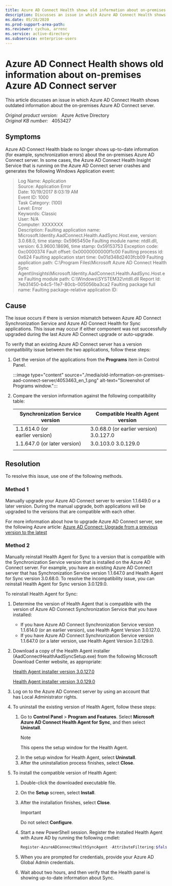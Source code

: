 ```yaml
---
title: Azure AD Connect Health shows old information about on-premises server
description: Discusses an issue in which Azure AD Connect Health shows outdated information about the on-premises Azure AD Connect server. Provides a resolution.
ms.date: 05/28/2020
ms.prod-support-area-path: 
ms.reviewer: cychua, arrenc
ms.service: active-directory
ms.subservice: enterprise-users
---
```

# Azure AD Connect Health shows old information about on-premises Azure AD Connect server

This article discusses an issue in which Azure AD Connect Health shows outdated information about the on-premises Azure AD Connect server.

_Original product version:_ &nbsp; Azure Active Directory  
_Original KB number:_ &nbsp; 4053427

## Symptoms

Azure AD Connect Health blade no longer shows up-to-date information (for example, synchronization errors) about the on-premises Azure AD Connect server. In some cases, the Azure AD Connect Health Insight Service that is running on the Azure AD Connect server crashes and generates the following Windows Application event:

> Log Name: Application  
Source: Application Error  
Date: 10/19/2017 8:03:19 AM  
Event ID: 1000  
Task Category: (100)  
Level: Error  
Keywords: Classic  
User: N/A  
Computer: XXXXXXX  
Description: Faulting application name: Microsoft.Identity.AadConnect.Health.AadSync.Host.exe, version: 3.0.68.0, time stamp: 0x5965450e Faulting module name: ntdll.dll, version: 6.3.9600.18696, time stamp: 0x59153753 Exception code: 0xc0000374 Fault offset: 0x00000000000f1c00 Faulting process id: 0x624 Faulting application start time: 0x01d348d2403fcb09 Faulting application path: C:\Program Files\Microsoft Azure AD Connect Health Sync Agent\Insights\Microsoft.Identity.AadConnect.Health.AadSync.Host.exe Faulting module path: C:\Windows\SYSTEM32\ntdll.dll Report Id: 7eb31450-b4c5-11e7-80cb-005056ba3ca2 Faulting package full name: Faulting package-relative application ID:

## Cause

The issue occurs if there is version mismatch between Azure AD Connect Synchronization Service and Azure AD Connect Health for Sync applications. This issue may occur if either component was not successfully upgraded during the last Azure AD Connect upgrade or auto-upgrade.

To verify that an existing Azure AD Connect server has a version compatibility issue between the two applications, follow these steps:

1. Get the version of the applications from the **Programs** item in Control Panel.

    :::image type="content" source="./media/old-information-on-premises-aad-connect-server/4053463_en_1.png" alt-text="Screenshot of Programs window.":::

2. Compare the version information against the following compatibility table:

    |Synchronization Service version|Compatible Health Agent version|
    |---|---|
    | 1.1.614.0 (or earlier version)| 3.0.68.0 (or earlier version) 3.0.127.0 |
    | 1.1.647.0 (or later version)| 3.0.103.0 3.0.129.0 |
    |||

## Resolution

To resolve this issue, use one of the following methods.

### Method 1

Manually upgrade your Azure AD Connect server to version 1.1.649.0 or a later version. During the manual upgrade, both applications will be upgraded to the versions that are compatible with each other.

For more information about how to upgrade Azure AD Connect server, see the following Azure article: [Azure AD Connect: Upgrade from a previous version to the latest](/azure/active-directory/connect/active-directory-aadconnect-upgrade-previous-version)

### Method 2

Manually reinstall Health Agent for Sync to a version that is compatible with the Synchronization Service version that is installed on the Azure AD Connect server. For example, you have an existing Azure AD Connect server that has Synchronization Service version 1.1.647.0 and Health Agent for Sync version 3.0.68.0. To resolve the incompatibility issue, you can reinstall Health Agent for Sync version 3.0.129.0.

To reinstall Health Agent for Sync:

1. Determine the version of Health Agent that is compatible with the version of Azure AD Connect Synchronization Service that you have installed:

    - If you have Azure AD Connect Synchronization Service version 1.1.614.0 (or an earlier version), use Health Agent Version 3.0.127.0.
    - If you have Azure AD Connect Synchronization Service version 1.1.647.0 (or a later version, use Health Agent Version 3.0.129.0.
2. Download a copy of the Health Agent installer (AadConnectHealthAadSyncSetup.exe) from the following Microsoft Download Center website, as appropriate:

    [Health Agent installer version 3.0.127.0](https://www.microsoft.com/download/details.aspx?id=56143)

    [Health Agent installer version 3.0.129.0](/azure/active-directory/hybrid/how-to-connect-install-roadmap#download-and-install-azure-ad-connect-health-agent)
3. Log on to the Azure AD Connect server by using an account that has Local Administrator rights.
4. To uninstall the existing version of Health Agent, follow these steps:

    1. Go to **Control Panel** > **Program and Features**. Select **Microsoft Azure AD Connect Health Agent for Sync**, and then select **Uninstall**.
        > [!NOTE]
        > This opens the setup window for the Health Agent.
    2. In the setup window for Health Agent, select **Uninstall**.
    3. After the uninstallation process finishes, select **Close**.

5. To install the compatible version of Health Agent:

   1. Double-click the downloaded executable file.
   2. On the **Setup** screen, select **Install**.
   3. After the installation finishes, select **Close**.
        > [!IMPORTANT]
        > Do not select **Configure**.
   4. Start a new PowerShell session. Register the installed Health Agent with Azure AD by running the following cmdlet:

        ```powershell
        Register-AzureADConnectHealthSyncAgent -AttributeFiltering:$false -StagingMode:$false
        ```

   5. When you are prompted for credentials, provide your Azure AD Global Admin credentials.
   6. Wait about two hours, and then verify that the Health panel is showing up-to-date information about Sync.
